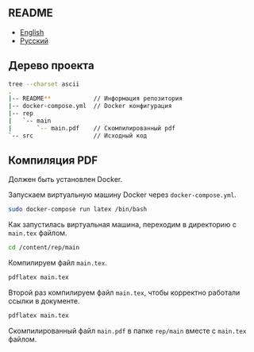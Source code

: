 ## README

- [English](README.md)
- [Русский](README-ru.md)

## Дерево проекта

```bash
tree --charset ascii
.
|-- README**            // Информация репозитория
|-- docker-compose.yml  // Docker конфигурация
|-- rep
|   `-- main
|       `-- main.pdf    // Скомпилированный pdf
`-- src                 // Исходный код
```

## Компиляция PDF

Должен быть установлен Docker.

Запускаем виртуальную машину Docker через `docker-compose.yml`.

```bash
sudo docker-compose run latex /bin/bash
```

Как запустилась виртуальная машина, переходим в директорию с `main.tex` файлом.

```bash
cd /content/rep/main
```

Компилируем файл `main.tex`.

```bash
pdflatex main.tex
```

Второй раз компилируем файл `main.tex`, чтобы корректно работали ссылки в документе.

```bash
pdflatex main.tex
```

Скомпилированный файл `main.pdf` в папке `rep/main` вместе с `main.tex` файлом.
